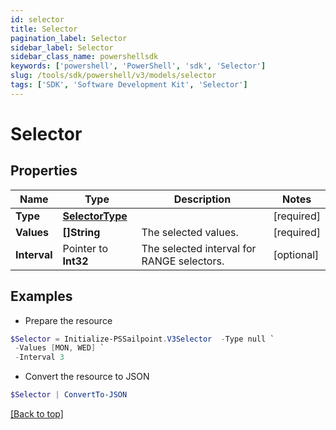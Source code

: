 ```yaml
---
id: selector
title: Selector
pagination_label: Selector
sidebar_label: Selector
sidebar_class_name: powershellsdk
keywords: ['powershell', 'PowerShell', 'sdk', 'Selector'] 
slug: /tools/sdk/powershell/v3/models/selector
tags: ['SDK', 'Software Development Kit', 'Selector']
---
```



# Selector

## Properties

Name | Type | Description | Notes
------------ | ------------- | ------------- | -------------
**Type** |  [**SelectorType**](selector-type) |  | [required]
**Values** |  **[]String** | The selected values.  | [required]
**Interval** |  Pointer to **Int32** | The selected interval for RANGE selectors.  | [optional] 

## Examples

- Prepare the resource
```powershell
$Selector = Initialize-PSSailpoint.V3Selector  -Type null `
 -Values [MON, WED] `
 -Interval 3
```

- Convert the resource to JSON
```powershell
$Selector | ConvertTo-JSON
```


[[Back to top]](#) 

